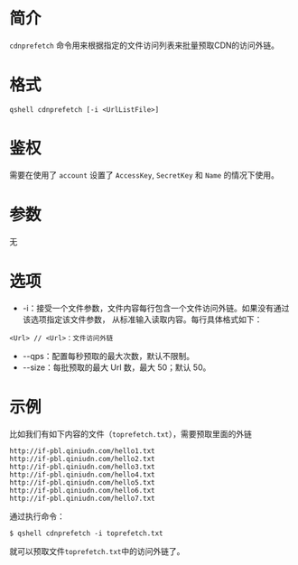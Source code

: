 # 简介
`cdnprefetch` 命令用来根据指定的文件访问列表来批量预取CDN的访问外链。

# 格式
```
qshell cdnprefetch [-i <UrlListFile>]
```

# 鉴权
需要在使用了 `account` 设置了 `AccessKey`, `SecretKey` 和 `Name` 的情况下使用。

# 参数
无

# 选项
- -i：接受一个文件参数，文件内容每行包含一个文件访问外链。如果没有通过该选项指定该文件参数， 从标准输入读取内容。每行具体格式如下：
```
<Url> // <Url>：文件访问外链
```
- --qps：配置每秒预取的最大次数，默认不限制。
- --size：每批预取的最大 Url 数，最大 50；默认 50。

# 示例
比如我们有如下内容的文件（`toprefetch.txt`），需要预取里面的外链
```
http://if-pbl.qiniudn.com/hello1.txt
http://if-pbl.qiniudn.com/hello2.txt
http://if-pbl.qiniudn.com/hello3.txt
http://if-pbl.qiniudn.com/hello4.txt
http://if-pbl.qiniudn.com/hello5.txt
http://if-pbl.qiniudn.com/hello6.txt
http://if-pbl.qiniudn.com/hello7.txt
```

通过执行命令：
```
$ qshell cdnprefetch -i toprefetch.txt
```

就可以预取文件`toprefetch.txt`中的访问外链了。
